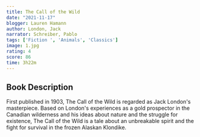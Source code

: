 ```yaml
---
title: The Call of the Wild
date: "2021-11-17"
blogger: Lauren Hamann
author: London, Jack
narrator: Schreiber, Pablo
tags: ['Fiction ', 'Animals', 'Classics']
image: 1.jpg
rating: 4
score: 86
time: 3h22m
---
```




## Book Description

First published in 1903, The Call of the Wild is regarded as Jack London's masterpiece. Based on London's experiences as a gold prospector in the Canadian wilderness and his ideas about nature and the struggle for existence, The Call of the Wild is a tale about an unbreakable spirit and the fight for survival in the frozen Alaskan Klondike.